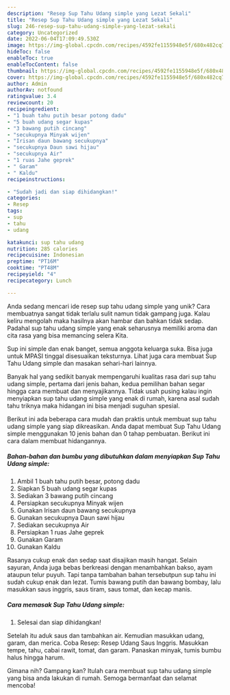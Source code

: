 ```yaml
---
description: "Resep Sup Tahu Udang simple yang Lezat Sekali"
title: "Resep Sup Tahu Udang simple yang Lezat Sekali"
slug: 246-resep-sup-tahu-udang-simple-yang-lezat-sekali
category: Uncategorized
date: 2022-06-04T17:09:49.530Z
image: https://img-global.cpcdn.com/recipes/4592fe1155948e5f/680x482cq70/sup-tahu-udang-simple-foto-resep-utama.jpg
hideToc: false
enableToc: true
enableTocContent: false
thumbnail: https://img-global.cpcdn.com/recipes/4592fe1155948e5f/680x482cq70/sup-tahu-udang-simple-foto-resep-utama.jpg
cover: https://img-global.cpcdn.com/recipes/4592fe1155948e5f/680x482cq70/sup-tahu-udang-simple-foto-resep-utama.jpg
author: Admin
authorAv: notfound
ratingvalue: 3.4
reviewcount: 20
recipeingredient:
- "1 buah tahu putih besar potong dadu"
- "5 buah udang segar kupas"
- "3 bawang putih cincang"
- "secukupnya Minyak wijen"
- "Irisan daun bawang secukupnya"
- "secukupnya Daun sawi hijau"
- "secukupnya Air"
- "1 ruas Jahe geprek"
- " Garam"
- " Kaldu"
recipeinstructions:

- "Sudah jadi dan siap dihidangkan!"
categories:
- Resep
tags:
- sup
- tahu
- udang

katakunci: sup tahu udang 
nutrition: 285 calories
recipecuisine: Indonesian
preptime: "PT16M"
cooktime: "PT48M"
recipeyield: "4"
recipecategory: Lunch

---
```





Anda sedang mencari ide resep sup tahu udang simple yang unik? Cara membuatnya sangat tidak terlalu sulit namun tidak gampang juga. Kalau keliru mengolah maka hasilnya akan hambar dan bahkan tidak sedap. Padahal sup tahu udang simple yang enak seharusnya memiliki aroma dan cita rasa yang bisa memancing selera Kita.





Sup ini simple dan enak banget, semua anggota keluarga suka. Bisa juga untuk MPASI tinggal disesuaikan teksturnya. Lihat juga cara membuat Sup Tahu Udang simple dan masakan sehari-hari lainnya.

Banyak hal yang sedikit banyak mempengaruhi kualitas rasa dari sup tahu udang simple, pertama dari jenis bahan, kedua pemilihan bahan segar hingga cara membuat dan menyajikannya. Tidak usah pusing kalau ingin menyiapkan sup tahu udang simple yang enak di rumah, karena asal sudah tahu triknya maka hidangan ini bisa menjadi suguhan spesial.






Berikut ini ada beberapa cara mudah dan praktis untuk membuat sup tahu udang simple yang siap dikreasikan. Anda dapat membuat Sup Tahu Udang simple menggunakan 10 jenis bahan dan 0 tahap pembuatan. Berikut ini cara dalam membuat hidangannya.

<!--inarticleads1-->

##### Bahan-bahan dan bumbu yang dibutuhkan dalam menyiapkan Sup Tahu Udang simple:

1. Ambil 1 buah tahu putih besar, potong dadu
1. Siapkan 5 buah udang segar kupas
1. Sediakan 3 bawang putih cincang
1. Persiapkan secukupnya Minyak wijen
1. Gunakan Irisan daun bawang secukupnya
1. Gunakan secukupnya Daun sawi hijau
1. Sediakan secukupnya Air
1. Persiapkan 1 ruas Jahe geprek
1. Gunakan  Garam
1. Gunakan  Kaldu


Rasanya cukup enak dan sedap saat disajikan masih hangat. Selain sayuran, Anda juga bebas berkreasi dengan menambahkan bakso, ayam ataupun telur puyuh. Tapi tanpa tambahan bahan tersebutpun sup tahu ini sudah cukup enak dan lezat. Tumis bawang putih dan bawang bombay, lalu masukkan saus inggris, saus tiram, saus tomat, dan kecap manis. 

<!--inarticleads2-->

##### Cara memasak Sup Tahu Udang simple:


1. Selesai dan siap dihidangkan!

Setelah itu aduk saus dan tambahkan air. Kemudian masukkan udang, garam, dan merica. Coba Resep: Resep Udang Saus Inggris. Masukkan tempe, tahu, cabai rawit, tomat, dan garam. Panaskan minyak, tumis bumbu halus hingga harum. 

Gimana nih? Gampang kan? Itulah cara membuat sup tahu udang simple yang bisa anda lakukan di rumah. Semoga bermanfaat dan selamat mencoba!
